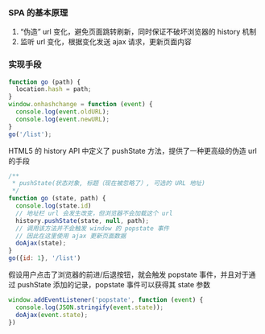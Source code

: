 ### SPA 的基本原理
1. “伪造” url 变化，避免页面跳转刷新，同时保证不破坏浏览器的 history 机制
2. 监听 url 变化，根据变化发送 ajax 请求，更新页面内容

### 实现手段

```js
function go (path) {
  location.hash = path;
}
window.onhashchange = function (event) {
  console.log(event.oldURL);
  console.log(event.newURL);
}
go('/list');
```

HTML5 的 history API 中定义了 pushState 方法，提供了一种更高级的伪造 url 的手段

```js
/**
 * pushState(状态对象, 标题（现在被忽略了）, 可选的 URL 地址)
 */
function go (state, path) {
  console.log(state.id)
  // 地址栏 url 会发生改变，但浏览器不会加载这个 url
  history.pushState(state, null, path);
  // 调用该方法并不会触发 window 的 popstate 事件
  // 因此在这里使用 ajax 更新页面数据
  doAjax(state);
}
go({id: 1}, '/list')
```

假设用户点击了浏览器的前进/后退按钮，就会触发 popstate 事件，并且对于通过 pushState 添加的记录，popstate 事件可以获得其 state 参数

```js
window.addEventListener('popstate', function (event) {
  console.log(JSON.stringify(event.state));
  doAjax(event.state);
})
```

